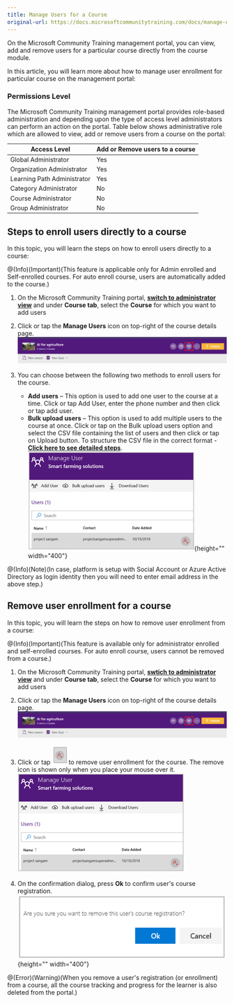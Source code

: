 ```yaml
---
title: Manage Users for a Course
original-url: https://docs.microsoftcommunitytraining.com/docs/manage-users-for-a-course
---
```

On the Microsoft Community Training management portal, you can view, add and remove users for a particular course directly from the course module. 

In this article, you will learn more about how to manage user enrollment for particular course on the management portal:

### Permissions Level
The Microsoft Community Training management portal provides role-based administration and depending upon the type of access level administrators can perform an action on the portal. Table below shows administrative role which are allowed to view, add or remove users from a course on the portal:

| Access Level  | Add or Remove users to a course |
| --- | --- |
| Global Administrator | Yes |
| Organization Administrator | Yes |
| Learning Path Administrator | Yes |
| Category Administrator | No |
| Course Administrator | No |
| Group Administrator | No|


## Steps to enroll users directly to a course
In this topic, you will learn the steps on how to enroll users directly to a course:

@(Info)(Important)(This feature is applicable only for Admin enrolled and Self-enrolled courses. For auto enroll course, users are automatically added to the course.)

1.	On the Microsoft Community Training portal, [**switch to administrator view**](https://microsoftindia.document360.io/docs/configure-platform#step-2--switch-to-administrator-view-of-the-portal) and under **Course tab**, select the **Course** for which you want to add users 

2.	Click or tap the **Manage Users** icon on top-right of the course details page.
![image.png](../../../media/image%2851%29.png)

3.	You can choose between the following two methods to enroll users for the course.
    * **Add users** – This option is used to add one user to the course at a time. Click or tap Add User, enter the phone number and then click or tap add user.
    * **Bulk upload users** – This option is used to add multiple users to the course at once. Click or tap on the Bulk upload users option and select the CSV file containing the list of users and then click or tap on Upload button. To structure the CSV file in the correct format - [**Click here to see detailed steps**](https://microsoftindia.document360.io/docs/create-a-new-group-1#add-multiple-users-to-a-group).
![Manage users](../../../media/Manage%20users.png){height="" width="400"}

@(Info)(Note)(In case, platform is setup with Social Account or Azure Active Directory as login identity then you will need to enter email address in the above step.)

## Remove user enrollment for a course
In this topic, you will learn the steps on how to remove user enrollment from a course:

@(Info)(Important)(This feature is available only for administrator enrolled and self-enrolled courses. For auto enroll course, users cannot be removed from a course.)

1.	On the Microsoft Community Training portal, [**swtich to administrator view**](https://microsoftindia.document360.io/docs/configure-platform#step-2--switch-to-administrator-view-of-the-portal) and under **Course tab**, select the **Course** for which you want to add users 

2.	Click or tap the **Manage Users** icon on top-right of the course details page.
![image.png](../../../media/image%2851%29.png)

3.	Click or tap  ![Remove icon](../../../media/Remove%20icon.png) to remove user enrollment for the course. The remove icon is shown  only when you place your mouse over it.
![Manage Users](../../../media/Manage%20Users.png)

4.	On the confirmation dialog, press **Ok** to confirm user's course registration.
![Delete course registration](../../../media/Delete%20course%20registration.png){height="" width="400"}

@(Error)(Warning)(When you remove a user's registration (or enrollment) from a course, all the course tracking and progress for the learner is also deleted from the portal.)
